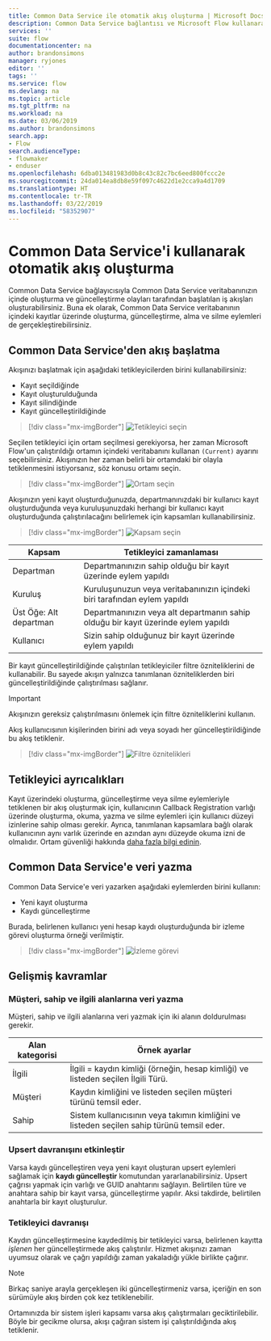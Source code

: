 ```yaml
---
title: Common Data Service ile otomatik akış oluşturma | Microsoft Docs
description: Common Data Service bağlantısı ve Microsoft Flow kullanarak iş akışları oluşturma
services: ''
suite: flow
documentationcenter: na
author: brandonsimons
manager: ryjones
editor: ''
tags: ''
ms.service: flow
ms.devlang: na
ms.topic: article
ms.tgt_pltfrm: na
ms.workload: na
ms.date: 03/06/2019
ms.author: brandonsimons
search.app:
- Flow
search.audienceType:
- flowmaker
- enduser
ms.openlocfilehash: 6dba013481983d0b8c43c82c7bc6eed800fccc2e
ms.sourcegitcommit: 24da014ea8db8e59f097c4622d1e2cca9a4d1709
ms.translationtype: HT
ms.contentlocale: tr-TR
ms.lasthandoff: 03/22/2019
ms.locfileid: "58352907"
---
```

# <a name="create-an-automated-flow-by-using-common-data-service"></a>Common Data Service'i kullanarak otomatik akış oluşturma

Common Data Service bağlayıcısıyla Common Data Service veritabanınızın içinde oluşturma ve güncelleştirme olayları tarafından başlatılan iş akışları oluşturabilirsiniz. Buna ek olarak, Common Data Service veritabanının içindeki kayıtlar üzerinde oluşturma, güncelleştirme, alma ve silme eylemleri de gerçekleştirebilirsiniz.

## <a name="initiate-a-flow-from-common-data-service"></a>Common Data Service'den akış başlatma

Akışınızı başlatmak için aşağıdaki tetikleyicilerden birini kullanabilirsiniz:

- Kayıt seçildiğinde
- Kayıt oluşturulduğunda
- Kayıt silindiğinde
- Kayıt güncelleştirildiğinde


> [!div class="mx-imgBorder"]
> ![Tetikleyici seçin](./media/cds-connector/Triggers.png)

Seçilen tetikleyici için ortam seçilmesi gerekiyorsa, her zaman Microsoft Flow'un çalıştırıldığı ortamın içindeki veritabanını kullanan `(Current)` ayarını seçebilirsiniz. Akışınızın her zaman belirli bir ortamdaki bir olayla tetiklenmesini istiyorsanız, söz konusu ortamı seçin.

> [!div class="mx-imgBorder"]
> ![Ortam seçin](./media/cds-connector/Environments.png)

Akışınızın yeni kayıt oluşturduğunuzda, departmanınızdaki bir kullanıcı kayıt oluşturduğunda veya kuruluşunuzdaki herhangi bir kullanıcı kayıt oluşturduğunda çalıştırılacağını belirlemek için kapsamları kullanabilirsiniz.

> [!div class="mx-imgBorder"]
> ![Kapsam seçin](./media/cds-connector/Scopes.png)

|Kapsam|Tetikleyici zamanlaması|
| --- | --- |
|Departman|Departmanınızın sahip olduğu bir kayıt üzerinde eylem yapıldı|
|Kuruluş|Kuruluşunuzun veya veritabanınızın içindeki biri tarafından eylem yapıldı|
|Üst Öğe: Alt departman|Departmanınızın veya alt departmanın sahip olduğu bir kayıt üzerinde eylem yapıldı|
|Kullanıcı|Sizin sahip olduğunuz bir kayıt üzerinde eylem yapıldı|

Bir kayıt güncelleştirildiğinde çalıştırılan tetikleyiciler filtre özniteliklerini de kullanabilir. Bu sayede akışın yalnızca tanımlanan özniteliklerden biri güncelleştirildiğinde çalıştırılması sağlanır.

> [!IMPORTANT]
> Akışınızın gereksiz çalıştırılmasını önlemek için filtre özniteliklerini kullanın.

Akış kullanıcısının kişilerinden birini adı veya soyadı her güncelleştirildiğinde bu akış tetiklenir.

> [!div class="mx-imgBorder"]
> ![Filtre öznitelikleri](./media/cds-connector/FilterAttributes.png)

## <a name="trigger-privileges"></a>Tetikleyici ayrıcalıkları

Kayıt üzerindeki oluşturma, güncelleştirme veya silme eylemleriyle tetiklenen bir akış oluşturmak için, kullanıcının Callback Registration varlığı üzerinde oluşturma, okuma, yazma ve silme eylemleri için kullanıcı düzeyi izinlerine sahip olması gerekir. Ayrıca, tanımlanan kapsamlara bağlı olarak kullanıcının aynı varlık üzerinde en azından aynı düzeyde okuma izni de olmalıdır.  Ortam güvenliği hakkında [daha fazla bilgi edinin](https://docs.microsoft.com/power-platform/admin/database-security).

## <a name="write-data-into-common-data-service"></a>Common Data Service'e veri yazma

Common Data Service'e veri yazarken aşağıdaki eylemlerden birini kullanın:

- Yeni kayıt oluşturma
- Kaydı güncelleştirme

Burada, belirlenen kullanıcı yeni hesap kaydı oluşturduğunda bir izleme görevi oluşturma örneği verilmiştir.  

> [!div class="mx-imgBorder"]
> ![İzleme görevi](./media/cds-connector/Regarding.png)

## <a name="advanced-concepts"></a>Gelişmiş kavramlar

### <a name="write-data-into-customer-owner-and-regarding-fields"></a>Müşteri, sahip ve ilgili alanlarına veri yazma

Müşteri, sahip ve ilgili alanlarına veri yazmak için iki alanın doldurulması gerekir.

| Alan kategorisi | Örnek ayarlar |
| --- | --- |
| İlgili | İlgili = kaydın kimliği (örneğin, hesap kimliği) ve listeden seçilen İlgili Türü. |
| Müşteri | Kaydın kimliğini ve listeden seçilen müşteri türünü temsil eder. |
| Sahip | Sistem kullanıcısının veya takımın kimliğini ve listeden seçilen sahip türünü temsil eder. |

### <a name="enable-upsert-behavior"></a>Upsert davranışını etkinleştir

Varsa kaydı güncelleştiren veya yeni kayıt oluşturan upsert eylemleri sağlamak için **kaydı güncelleştir** komutundan yararlanabilirsiniz. Upsert çağrısı yapmak için varlığı ve GUID anahtarını sağlayın. Belirtilen türe ve anahtara sahip bir kayıt varsa, güncelleştirme yapılır. Aksi takdirde, belirtilen anahtarla bir kayıt oluşturulur.

### <a name="trigger-behavior"></a>Tetikleyici davranışı

Kaydın güncelleştirmesine kaydedilmiş bir tetikleyici varsa, belirlenen kayıtta *işlenen* her güncelleştirmede akış çalıştırılır. Hizmet akışınızı zaman uyumsuz olarak ve çağrı yapıldığı zaman yakaladığı yükle birlikte çağırır.

> [!NOTE]
> Birkaç saniye arayla gerçekleşen iki güncelleştirmeniz varsa, içeriğin en son sürümüyle akış birden çok kez tetiklenebilir.

Ortamınızda bir sistem işleri kapsamı varsa akış çalıştırmaları geciktirilebilir.  Böyle bir gecikme olursa, akışı çağıran sistem işi çalıştırıldığında akış tetiklenir.
